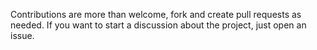 Contributions are more than welcome, fork and create pull requests as needed.
If you want to start a discussion about the project, just open an issue.
